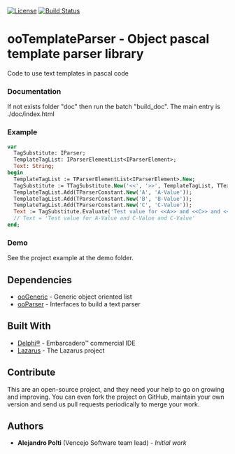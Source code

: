 [![License](https://img.shields.io/badge/License-BSD%203--Clause-blue.svg)](https://opensource.org/licenses/BSD-3-Clause)
[![Build Status](https://travis-ci.org/VencejoSoftware/ooTemplateParser.svg?branch=master)](https://travis-ci.org/VencejoSoftware/ooTemplateParser)

# ooTemplateParser - Object pascal template parser library
Code to use text templates in pascal code

### Documentation
If not exists folder "doc" then run the batch "build_doc". The main entry is ./doc/index.html

### Example
```pascal
var
  TagSubstitute: IParser;
  TemplateTagList: IParserElementList<IParserElement>;
  Text: String;
begin
  TemplateTagList := TParserElementList<IParserElement>.New;
  TagSubstitute := TTagSubstitute.New('<<', '>>', TemplateTagList, TTextMatchWordInsensitive.New);
  TemplateTagList.Add(TParserConstant.New('A', 'A-Value'));
  TemplateTagList.Add(TParserConstant.New('B', 'B-Value'));
  TemplateTagList.Add(TParserConstant.New('C', 'C-Value'));
  Text := TagSubstitute.Evaluate('Test value for <<A>> and <<C>> and <<C>>'));
  // Text = 'Test value for A-Value and C-Value and C-Value'
end;
```

### Demo
See the project example at the demo folder.

## Dependencies
* [ooGeneric](https://github.com/VencejoSoftware/ooGeneric.git) - Generic object oriented list
* [ooParser](https://github.com/VencejoSoftware/ooParser.git) - Interfaces to build a text parser

## Built With
* [Delphi&reg;](https://www.embarcadero.com/products/rad-studio) - Embarcadero&trade; commercial IDE
* [Lazarus](https://www.lazarus-ide.org/) - The Lazarus project

## Contribute
This are an open-source project, and they need your help to go on growing and improving.
You can even fork the project on GitHub, maintain your own version and send us pull requests periodically to merge your work.

## Authors
* **Alejandro Polti** (Vencejo Software team lead) - *Initial work*